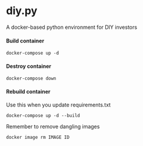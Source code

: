 # diy.py
A docker-based python environment for DIY investors

#### Build container

```shell
docker-compose up -d
```

#### Destroy container

```
docker-compose down
```

#### Rebuild container

Use this when you update requirements.txt

```shell
docker-compose up -d --build
```

Remember to remove dangling images

```shell
docker image rm IMAGE ID
```

